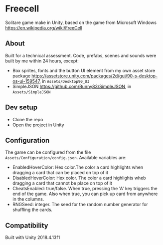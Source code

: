 # Freecell
Solitare game make in Unity, based on the game from Microsoft Windows 
https://en.wikipedia.org/wiki/FreeCell

## About
Built for a technical assessment. Code, prefabs, scenes and sounds were built by me within 24 hours, except:
* Box sprites, fonts and the button UI element from my own asset store package https://assetstore.unity.com/packages/2d/gui/90-s-desktop-os-ui-159547, in  `Assets/Desktop90_UI`
* SimpleJSON https://github.com/Bunny83/SimpleJSON, in `Assets/SimpleJSON`

## Dev setup
* Clone the repo
* Open the project in Unity

## Configuration
The game can be configured from the file `Assets/Configuration/config.json`. Available variables are:
* EnabledHoverColor: Hex color.The color a card highlights when dragging a card that can be placed on top of it
* DisabledHoverColor: Hex color. The color a card highlights wheb dragging a card that cannot be place on top of it
* CheatsEnabled: true/false. When true, pressing the 'A' key triggers the end of the game. Also when true, you can pick up card from anywhere in the columns.
* RNGSeed: integer. The seed for the random number generator for shuffling the cards.

## Compatibility
Built with Unity 2018.4.13f1